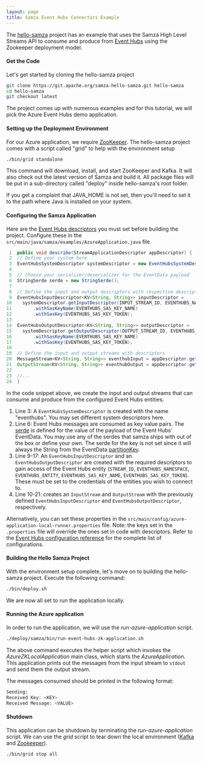 ```yaml
---
layout: page
title: Samza Event Hubs Connectors Example
---
```

<!--
   Licensed to the Apache Software Foundation (ASF) under one or more
   contributor license agreements.  See the NOTICE file distributed with
   this work for additional information regarding copyright ownership.
   The ASF licenses this file to You under the Apache License, Version 2.0
   (the "License"); you may not use this file except in compliance with
   the License.  You may obtain a copy of the License at

       http://www.apache.org/licenses/LICENSE-2.0

   Unless required by applicable law or agreed to in writing, software
   distributed under the License is distributed on an "AS IS" BASIS,
   WITHOUT WARRANTIES OR CONDITIONS OF ANY KIND, either express or implied.
   See the License for the specific language governing permissions and
   limitations under the License.
-->
The [hello-samza](https://github.com/apache/samza-hello-samza) project has an example that uses the Samza High Level Streams API to consume and produce from [Event Hubs](../../documentation/versioned/connectors/eventhubs.html) using the Zookeeper deployment model.

#### Get the Code

Let's get started by cloning the hello-samza project

```bash
git clone https://git.apache.org/samza-hello-samza.git hello-samza
cd hello-samza
git checkout latest
```

The project comes up with numerous examples and for this tutorial, we will pick the Azure Event Hubs demo application.

#### Setting up the Deployment Environment

For our Azure application, we require [ZooKeeper](http://zookeeper.apache.org/). The hello-samza project comes with a script called "grid" to help with the environment setup

```bash
./bin/grid standalone
```

This command will download, install, and start ZooKeeper and Kafka. It will also check out the latest version of Samza and build it. All package files will be put in a sub-directory called "deploy" inside hello-samza's root folder.

If you get a complaint that JAVA_HOME is not set, then you'll need to set it to the path where Java is installed on your system.


#### Configuring the Samza Application

Here are the [Event Hubs descriptors](../../documentation/versioned/connectors/eventhubs.html) you must set before building the project.
Configure these in the `src/main/java/samza/examples/AzureApplication.java` file.

```java
 1  public void describe(StreamApplicationDescriptor appDescriptor) {
 2  // Define your system here
 3  EventHubsSystemDescriptor systemDescriptor = new EventHubsSystemDescriptor("eventhubs");
 4  
 5  // Choose your serializer/deserializer for the EventData payload
 6  StringSerde serde = new StringSerde();
 7  
 8  // Define the input and output descriptors with respective descriptors
 9  EventHubsInputDescriptor<KV<String, String>> inputDescriptor =
10    systemDescriptor.getInputDescriptor(INPUT_STREAM_ID, EVENTHUBS_NAMESPACE, EVENTHUBS_INPUT_ENTITY, serde)
11        .withSasKeyName(EVENTHUBS_SAS_KEY_NAME)
12        .withSasKey(EVENTHUBS_SAS_KEY_TOKEN);
13  
14  EventHubsOutputDescriptor<KV<String, String>> outputDescriptor =
15    systemDescriptor.getOutputDescriptor(OUTPUT_STREAM_ID, EVENTHUBS_NAMESPACE, EVENTHUBS_OUTPUT_ENTITY, serde)
16        .withSasKeyName(EVENTHUBS_SAS_KEY_NAME)
17        .withSasKey(EVENTHUBS_SAS_KEY_TOKEN);
18  
19  // Define the input and output streams with descriptors
20  MessageStream<KV<String, String>> eventhubInput = appDescriptor.getInputStream(inputDescriptor);
21  OutputStream<KV<String, String>> eventhubOutput = appDescriptor.getOutputStream(outputDescriptor);
22  
23  //...
24  }
```

In the code snippet above, we create the input and output streams that can consume and produce from the configured Event Hubs entities.

1. Line 3: A `EventHubsSystemDescriptor` is created with the name "eventhubs". You may set different system descriptors here. 
2. Line 6: Event Hubs messages are consumed as key value pairs. The [serde](../../documentation/versioned/container/serialization.html) is defined for the value of the payload of the Event Hubs' EventData. You may use any of the serdes that samza ships with out of the box or define your own.
The serde for the key is not set since it will always the String from the EventData [partitionKey](https://docs.microsoft.com/en-us/java/api/com.microsoft.azure.eventhubs._event_data._system_properties.getpartitionkey?view=azure-java-stable#com_microsoft_azure_eventhubs__event_data__system_properties_getPartitionKey__).
3. Line 9-17: An `EventHubsInputDescriptor` and an `EventHubsOutputDescriptor` are created with the required descriptors to gain access of the Event Hubs entity (`STREAM_ID`, `EVENTHUBS_NAMESPACE`, `EVENTHUBS_ENTITY`, `EVENTHUBS_SAS_KEY_NAME`, `EVENTHUBS_SAS_KEY_TOKEN`).
These must be set to the credentials of the entities you wish to connect to.
4. Line 10-21: creates an `InputStream` and `OutputStream` with the previously defined `EventHubsInputDescriptor` and `EventHubsOutputDescriptor`, respectively.

Alternatively, you can set these properties in the `src/main/config/azure-application-local-runner.properties` file.
Note: the keys set in the `.properties` file will override the ones set in code with descriptors.
Refer to the [Event Hubs configuration reference](../../documentation/versioned/jobs/samza-configurations.html#eventhubs) for the complete list of configurations.

#### Building the Hello Samza Project

With the environment setup complete, let's move on to building the hello-samza project. Execute the following command:

```bash
./bin/deploy.sh
```

We are now all set to run the application locally.

#### Running the Azure application

In order to run the application, we will use the *run-azure-application* script.

```bash
./deploy/samza/bin/run-event-hubs-zk-application.sh
```

The above command executes the helper script which invokes the *AzureZKLocalApplication* main class, which starts the *AzureApplication*. This application prints out the messages from the input stream to `stdout` and send them the output stream.

The messages consumed should be printed in the following format:
```bash
Sending: 
Received Key: <KEY>
Received Message: <VALUE>
```

#### Shutdown

This application can be shutdown by terminating the *run-azure-application* script.
We can use the *grid* script to tear down the local environment ([Kafka](http://kafka.apache.org/) and [Zookeeper](http://zookeeper.apache.org/)).

```bash
./bin/grid stop all
```